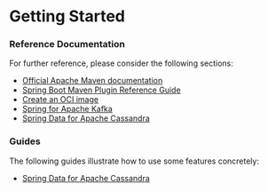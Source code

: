 # Getting Started

### Reference Documentation

For further reference, please consider the following sections:

* [Official Apache Maven documentation](https://maven.apache.org/guides/index.html)
* [Spring Boot Maven Plugin Reference Guide](https://docs.spring.io/spring-boot/docs/2.6.6/maven-plugin/reference/html/)
* [Create an OCI image](https://docs.spring.io/spring-boot/docs/2.6.6/maven-plugin/reference/html/#build-image)
* [Spring for Apache Kafka](https://docs.spring.io/spring-boot/docs/2.6.6/reference/htmlsingle/#boot-features-kafka)
* [Spring Data for Apache Cassandra](https://docs.spring.io/spring-boot/docs/2.6.6/reference/htmlsingle/#boot-features-cassandra)

### Guides

The following guides illustrate how to use some features concretely:

* [Spring Data for Apache Cassandra](https://spring.io/guides/gs/accessing-data-cassandra/)

